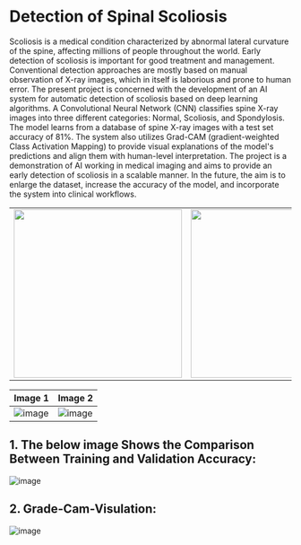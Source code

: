 # Detection of Spinal Scoliosis
Scoliosis is a medical condition characterized by abnormal lateral curvature of the spine, affecting millions of people throughout the world. Early detection of scoliosis is important for good treatment and management. Conventional detection approaches are mostly based on manual observation of X-ray images, which in itself is laborious and prone to human error. The present project is concerned with the development of an AI system for automatic detection of scoliosis based on deep learning algorithms. 
A Convolutional Neural Network (CNN) classifies spine X-ray images into three different categories: Normal, Scoliosis, and Spondylosis. The model learns from a database of spine X-ray images with a test set accuracy of 81%. The system also utilizes Grad-CAM (gradient-weighted Class Activation Mapping) to provide visual explanations of the model's predictions and align them with human-level interpretation.
The project is a demonstration of AI working in medical imaging and aims to provide an early detection of scoliosis in a scalable manner. In the future, the aim is to enlarge the dataset, increase the accuracy of the model, and incorporate the system into clinical workflows.
<table>
  <tr>
    <td><img src="https://github.com/user-attachments/assets/ce7006e8-630e-46ae-9c3c-8ee379a98330" height="300"/></td>
    <td><img src="https://github.com/user-attachments/assets/d262f5c4-daa9-471f-acfa-1a6ac75b90e4" height="300"/></td>
  </tr>
</table>

| Image 1  | Image 2  |
|----------|----------|
|![image](https://github.com/user-attachments/assets/ce7006e8-630e-46ae-9c3c-8ee379a98330)|![image](https://github.com/user-attachments/assets/d262f5c4-daa9-471f-acfa-1a6ac75b90e4)|

## 1. The below image Shows the Comparison Between Training and Validation Accuracy:
![image](https://github.com/user-attachments/assets/4bb034ea-34d9-4ba5-99f9-b1f5edd17395)
## 2. Grade-Cam-Visulation:
![image](https://github.com/user-attachments/assets/f588f5ef-7752-4577-b85e-72b9e89b9368)

